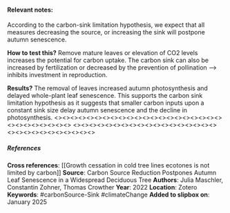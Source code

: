 #### **Relevant notes**:
According to the carbon-sink limitation hypothesis, we expect that all measures decreasing the source, or increasing the sink will postpone autumn senescence.

**How to test this?**
Remove mature leaves or elevation of CO2 levels increases the potential for carbon uptake. The carbon sink can also be increased by fertilization or decreased by the prevention of pollination --> inhibits investment in reproduction.

**Results?**
The removal of leaves increased autumn photosynthesis and delayed whole-plant leaf senescence. This supports the carbon sink limitation hypothesis as it suggests that smaller carbon inputs upon a constant sink size delay autumn senescence and the decline in photosynthesis.
<><><><><><><><><><><><><><><><><><><><><><><><><><><><><>
<><><><><><><><><><><><><><><><><><><><><><><><><><><><><>
##### References
**Cross references**: 
[[Growth cessation in cold tree lines ecotones is not limited by carbon]]
**Source**: Carbon Source Reduction Postpones Autumn Leaf Senescence in a Widespread Deciduous Tree
**Authors**: Julia Maschler, Constantin Zohner, Thomas Crowther
**Year**: 2022
**Location**: Zotero
**Keywords**: #carbonSource-Sink #climateChange 
**Added to slipbox on**: January 2025
